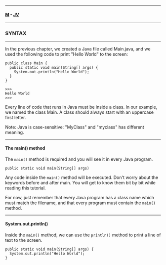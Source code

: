 
---

#### [M](https://github.com/ttltrk/TTT/blob/master/menu.md) - [JV](https://github.com/ttltrk/TTT/tree/master/JV/JV.md)

---

### SYNTAX

---

In the previous chapter, we created a Java file called Main.java, and we used the following code to print "Hello World" to the screen:

```jv
public class Main {
  public static void main(String[] args) {
    System.out.println("Hello World");
  }
}

>>>
Hello World
>>>
```

Every line of code that runs in Java must be inside a class. In our example, we named the class Main. A class should always start with an uppercase first letter.

Note: Java is case-sensitive: "MyClass" and "myclass" has different meaning.

---

#### The main() method 

The ```main()``` method is required and you will see it in every Java program.

```jv
public static void main(String[] args)
```

Any code inside the ```main()``` method will be executed. Don't worry about the keywords before and after main. You will get to know them bit by bit while reading this tutorial.

For now, just remember that every Java program has a class name which must match the filename, and that every program must contain the ```main()``` method.

---

#### System.out.println()

Inside the ```main()``` method, we can use the ```println()``` method to print a line of text to the screen.

```jv
public static void main(String[] args) {
  System.out.println("Hello World");
}
```
